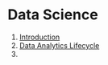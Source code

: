 # Data Science

1. [Introduction](/Data-Science/Introduction.md)
2. [Data Analytics Lifecycle](/Data-Science/Data-Analytics-Lifecycle)
3. 